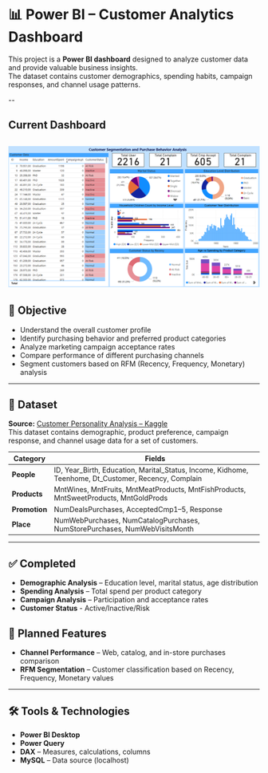 # 📊 Power BI – Customer Analytics Dashboard

This project is a **Power BI dashboard** designed to analyze customer data and provide valuable business insights.  
The dataset contains customer demographics, spending habits, campaign responses, and channel usage patterns.

--
## Current Dashboard
![Description](Images/Dashboard_v1.png)
---

## 🎯 Objective
- Understand the overall customer profile
- Identify purchasing behavior and preferred product categories
- Analyze marketing campaign acceptance rates
- Compare performance of different purchasing channels
- Segment customers based on RFM (Recency, Frequency, Monetary) analysis

---

## 📂 Dataset

**Source:** [Customer Personality Analysis – Kaggle](https://www.kaggle.com/datasets/imakash3011/customer-personality-analysis)  
This dataset contains demographic, product preference, campaign response, and channel usage data for a set of customers.

| Category   | Fields |
|------------|--------|
| **People** | ID, Year_Birth, Education, Marital_Status, Income, Kidhome, Teenhome, Dt_Customer, Recency, Complain |
| **Products** | MntWines, MntFruits, MntMeatProducts, MntFishProducts, MntSweetProducts, MntGoldProds |
| **Promotion** | NumDealsPurchases, AcceptedCmp1–5, Response |
| **Place** | NumWebPurchases, NumCatalogPurchases, NumStorePurchases, NumWebVisitsMonth |

---

## ✅ Completed
- **Demographic Analysis** – Education level, marital status, age distribution  
- **Spending Analysis** – Total spend per product category  
- **Campaign Analysis** – Participation and acceptance rates
- **Customer Status** - Active/Inactive/Risk

## 📌 Planned Features
- **Channel Performance** – Web, catalog, and in-store purchases comparison
- **RFM Segmentation** – Customer classification based on Recency, Frequency, Monetary values

---

## 🛠 Tools & Technologies
- **Power BI Desktop**
- **Power Query**
- **DAX** – Measures, calculations, columns
- **MySQL** – Data source (localhost)
